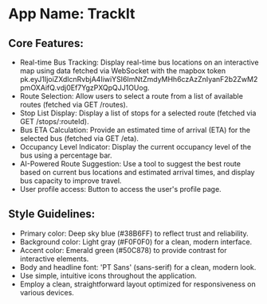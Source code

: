 # **App Name**: TrackIt

## Core Features:

- Real-time Bus Tracking: Display real-time bus locations on an interactive map using data fetched via WebSocket with the mapbox token pk.eyJ1IjoiZXdlcnRvbjA4IiwiYSI6ImNtZmdyMHh6czAzZnIyanF2b2ZwM2pmOXAifQ.vdj0Ef7YgzPXQpQJJ1OUog.
- Route Selection: Allow users to select a route from a list of available routes (fetched via GET /routes).
- Stop List Display: Display a list of stops for a selected route (fetched via GET /stops/:routeId).
- Bus ETA Calculation: Provide an estimated time of arrival (ETA) for the selected bus (fetched via GET /eta).
- Occupancy Level Indicator: Display the current occupancy level of the bus using a percentage bar.
- AI-Powered Route Suggestion: Use a tool to suggest the best route based on current bus locations and estimated arrival times, and display bus capacity to improve travel.
- User profile access: Button to access the user's profile page.

## Style Guidelines:

- Primary color: Deep sky blue (#38B6FF) to reflect trust and reliability.
- Background color: Light gray (#F0F0F0) for a clean, modern interface.
- Accent color: Emerald green (#50C878) to provide contrast for interactive elements.
- Body and headline font: 'PT Sans' (sans-serif) for a clean, modern look.
- Use simple, intuitive icons throughout the application.
- Employ a clean, straightforward layout optimized for responsiveness on various devices.
